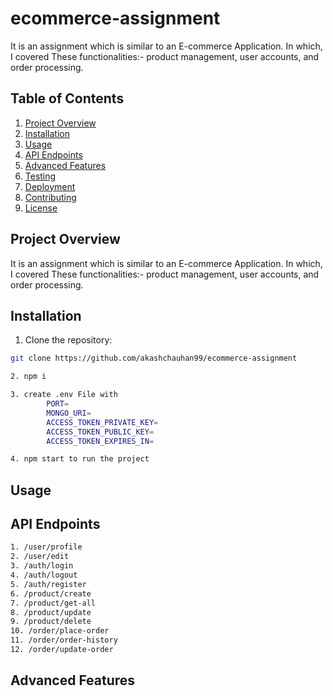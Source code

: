 # ecommerce-assignment

It is an assignment which is similar to an E-commerce Application. In which, I covered These functionalities:- product management, user accounts, and order processing.

## Table of Contents

1. [Project Overview](#project-overview)
2. [Installation](#installation)
3. [Usage](#usage)
4. [API Endpoints](#api-endpoints)
5. [Advanced Features](#advanced-features)
6. [Testing](#testing)
7. [Deployment](#deployment)
8. [Contributing](#contributing)
9. [License](#license)

## Project Overview

It is an assignment which is similar to an E-commerce Application. In which, I covered These functionalities:- product management, user accounts, and order processing.

## Installation

1. Clone the repository:

```bash
git clone https://github.com/akashchauhan99/ecommerce-assignment

2. npm i

3. create .env File with
        PORT=
        MONGO_URI=
        ACCESS_TOKEN_PRIVATE_KEY=
        ACCESS_TOKEN_PUBLIC_KEY=
        ACCESS_TOKEN_EXPIRES_IN=

4. npm start to run the project
```

## Usage

## API Endpoints

```bash
1. /user/profile
2. /user/edit
3. /auth/login
4. /auth/logout
5. /auth/register
6. /product/create
7. /product/get-all
8. /product/update
9. /product/delete
10. /order/place-order
11. /order/order-history
12. /order/update-order
```

## Advanced Features
